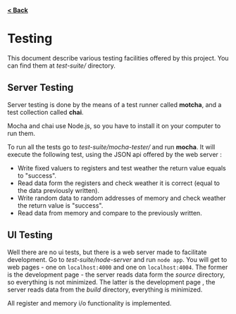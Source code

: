 [**< Back**](index.html)

# Testing

This document describe various testing facilities offered by this project.
You can find them at _test-suite/_ directory.

## Server Testing

Server testing is done by the means of a test runner called **motcha**, and 
a test collection called **chai**.

Mocha and chai use Node.js, so you have to install it on your computer to run them.

To run all the tests go to _test-suite/mocha-tester/_ and run **mocha**. It will execute
the following test, using the JSON api offered by the web server :


* Write fixed valuers to registers and test weather the return value equals to "success".
* Read data form the registers and check weather it is correct (equal to the data previously written).
* Write random data to random addresses of memory and check weather the return value is "success".
* Read data from memory and compare to the previously written.


## UI Testing

Well there are no ui tests, but there is a web server made to facilitate development.
Go to _test-suite/node-server_ and run `node app`. You will get to web pages - one 
on `localhost:4000` and one on `localhost:4004`. The former is the development page - 
the server reads data form the _source_ directory, so everything is not minimized.
The latter is the development page , the server reads data from the _build_ directory, 
everything is minimized.

All register and memory i/o functionality is implemented.

